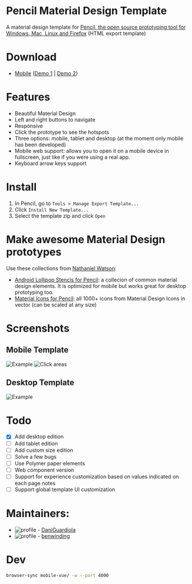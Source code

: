 # Pencil Material Design Template
A material design template for [Pencil, the open source prototyping tool for Windows, Mac, Linux and Firefox](https://github.com/prikhi/pencil) (HTML export template)

# Download
* [Mobile](https://github.com/DaniGuardiola/pencil-material-template/raw/master/build/pencil-material-template-mobile.zip) ([Demo 1](http://daniguardiola.github.io/pencil-material-template/) | [Demo 2](http://youngr.daniguardiola.me/))

# Features
* Beautiful Material Design
* Left and right buttons to navigate
* Responsive
* Click the prototype to see the hotspots
* Three options: mobile, tablet and desktop (at the moment only mobile has been developed)
* Mobile web support: allows you to open it on a mobile device in fullscreen, just like if you were using a real app.
* Keyboard arrow keys support

# Install
1. In Pencil, go to ```Tools > Manage Export Template...```
2. Click ```Install New Template...```
3. Select the template zip and click ```Open```

# Make awesome Material Design prototypes
Use these collections from [Nathaniel Watson](http://www.nwatson.nz/):
- [Android Lollipop Stencis for Pencil](https://github.com/nathanielw/Android-Lollipop-Pencil-Stencils): a collecion of common material design elements. It is optimized for mobile but works great for desktop prototyping too.
- [Material Icons for Pencil](https://github.com/nathanielw/Material-Icons-for-Pencil): all 1000+ icons from Material Design Icons in vector (can be scaled at any size)

# Screenshots

## Mobile Template
![Example](https://i.imgur.com/UehgCdD.png)
![Click areas](https://i.imgur.com/hT2k79Y.png)

## Desktop Template
![Example](https://i.imgur.com/ht4b56H.png)

# Todo
- [x] Add desktop edition
- [ ] Add tablet edition
- [ ] Add custom size edition
- [ ] Solve a few bugs
- [ ] Use Polymer paper elements
- [ ] Web component version
- [ ] Support for experience customization based on values indicated on each page notes
- [ ] Support global template UI customization

# Maintainers:

- ![profile](https://avatars.githubusercontent.com/DaniGuardiola?s=30) - [DaniGuardiola](https://github.com/DaniGuardiola)
- ![profile](https://avatars.githubusercontent.com/benwinding?s=30) - [benwinding](https://github.com/benwinding)

# Dev

``` bash
browser-sync mobile-vue/ -w --port 4000
```
